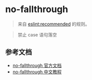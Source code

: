 # no-fallthrough

> 来自 [eslint:recommended](https://eslint.org/docs/rules/) 的规则。

> 禁止 case 语句落空

## 参考文档

- [no-fallthrough 官方文档](https://eslint.org/docs/rules/no-fallthrough)
- [no-fallthrough 中文教程](https://eslint.cn/docs/rules/no-fallthrough)

